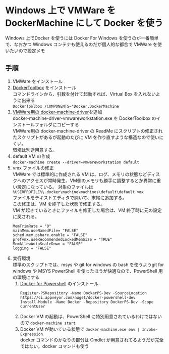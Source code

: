 # Windows 上で VMWare を DockerMachine にして Docker を使う

Windows 上でDocker を使うには Docker For Windows を使うのが一番簡単で、なおかつ Windows コンテナも使えるのだが個人的な都合で VMWare を使いたいので設定メモ

## 手順
1. VMWare をインストール
1. [DockerToolbox](https://www.docker.com/products/docker-toolbox) をインストール  
コマンドラインから、引数を付けて起動すれば、Virtual Box を入れないように出来る  
```DockerToolbox /COMPONENTS="Docker,DockerMachine```
1. [VMWare用の docker-machine-driver](https://github.com/pecigonzalo/docker-machine-vmwareworkstation)を追加  
docker-machine-driver-vmwareworkstation.exe を DockerToolbox のインストールフォルダにコピーする  
VMWare用の docker-machine-driver の ReadMe にスクリプトの修正されたスクリプトがあるが起動のたびに VM を作り直すような構造なので使いにくい。  
環境は別途用意する。  
1. default VM の作成  
```docker-machine create --driver=vmwareworkstation default```
1. vmx ファイルの修正  
VMWare では標準的に作成される VM は、ログ、メモリの状態などディスクへのアクセスが常時発生、VM側のメモリも勝手に調整するとか異常に重い設定になっている。
対象のファイルは ```%USERPROFILE%\.docker\machine\machines\default\default.vmx```  
ファイルをテキストエディタで開いて、末尾に追加する。  
この修正は、VM を終了した状態で修正する。  
VM が起きているときにファイルを修正した場合は、VM 終了時に元の設定に戻される。  
    ```
    MemTrimRate = "0"
    mainMem.useNamedFile= "FALSE"
    sched.mem.pshare.enable = "FALSE"
    prefvmx.useRecommendedLockedMemSize = "TRUE"
    MemAllowAutoScaleDown = "FALSE"
    logging = "FALSE"
    ```
1. 実行環境  
標準のスクリプトでは、msys や git for windows の bash を使うようgit for windows や MSYS PowerShell を使ったほうが快適なので、PowerShell 用の環境にする
    1. [Docker for Powershell](https://github.com/Microsoft/Docker-PowerShell) のインストール
        ```
        Register-PSRepository -Name DockerPS-Dev -SourceLocation https://ci.appveyor.com/nuget/docker-powershell-dev
        Install-Module -Name Docker -Repository DockerPS-Dev -Scope CurrentUser
        ```
    1. Docker VM の起動は、PowerShell に特別用意されているわけではないので ```docker-machine start```  
    1. Docker VM が動いている状態で ```docker-machine.exe env | Invoke-Expression```  
docker コマンドのかなりの部分は Cmdlet が用意されてるようだが完全ではない。docker コマンドも使う
